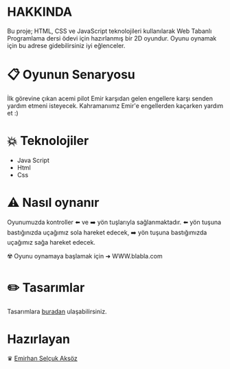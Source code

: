 # HAKKINDA
Bu proje; HTML, CSS ve JavaScript teknolojileri kullanılarak Web Tabanlı Programlama dersi ödevi için hazırlanmış bir 2D oyundur. Oyunu oynamak için bu adrese gidebilirsiniz iyi eğlenceler.
# 📋 Oyunun Senaryosu
İlk görevine çıkan acemi pilot Emir karşıdan gelen engellere karşı senden yardım etmeni isteyecek. Kahramanıımz Emir'e engellerden kaçarken yardım et :)  
# 💥 Teknolojiler
- Java Script
- Html
- Css
 # ⚠️ Nasıl oynanır
 Oyunumuzda kontroller  ⬅️ ve ➡️ yön tuşlarıyla sağlanmaktadır. ⬅️ yön tuşuna bastığınızda uçağımız sola hareket edecek, ➡️ yön tuşuna bastığımızda uçağımız sağa hareket edecek.
 
 ☢️ Oyunu oynamaya başlamak için ➜ WWW.blabla.com
 
 
 # ✏️ Tasarımlar
 Tasarımlara [buradan](https://www.figma.com/file/BiQV4cZ60t1VuX19sIxhO8/Untitled?node-id=0%3A1) ulaşabilirsiniz.
 
 
 # Hazırlayan 
♛ [Emirhan Selçuk Aksöz](https://www.linkedin.com/in/emirhan-aks%C3%B6z/)
